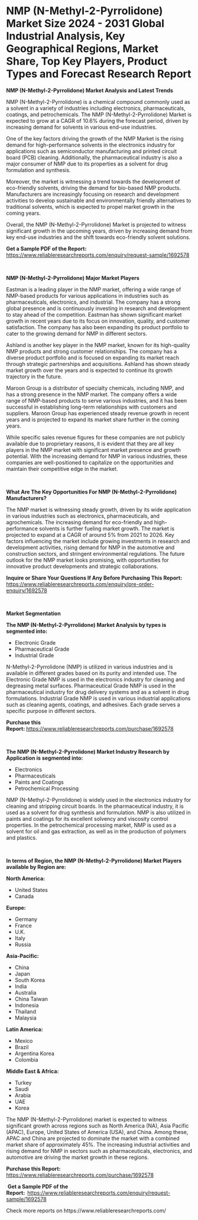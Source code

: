 <p><h1>NMP (N-Methyl-2-Pyrrolidone) Market Size 2024 - 2031 Global Industrial Analysis, Key Geographical Regions, Market Share, Top Key Players, Product Types and Forecast Research Report</h1></p><p><strong>NMP (N-Methyl-2-Pyrrolidone) Market Analysis and Latest Trends</strong></p>
<p><p>NMP (N-Methyl-2-Pyrrolidone) is a chemical compound commonly used as a solvent in a variety of industries including electronics, pharmaceuticals, coatings, and petrochemicals. The NMP (N-Methyl-2-Pyrrolidone) Market is expected to grow at a CAGR of 10.6% during the forecast period, driven by increasing demand for solvents in various end-use industries.</p><p>One of the key factors driving the growth of the NMP Market is the rising demand for high-performance solvents in the electronics industry for applications such as semiconductor manufacturing and printed circuit board (PCB) cleaning. Additionally, the pharmaceutical industry is also a major consumer of NMP due to its properties as a solvent for drug formulation and synthesis.</p><p>Moreover, the market is witnessing a trend towards the development of eco-friendly solvents, driving the demand for bio-based NMP products. Manufacturers are increasingly focusing on research and development activities to develop sustainable and environmentally friendly alternatives to traditional solvents, which is expected to propel market growth in the coming years.</p><p>Overall, the NMP (N-Methyl-2-Pyrrolidone) Market is projected to witness significant growth in the upcoming years, driven by increasing demand from key end-use industries and the shift towards eco-friendly solvent solutions.</p></p>
<p><strong>Get a Sample PDF of the Report:&nbsp;</strong> <a href="https://www.reliableresearchreports.com/enquiry/request-sample/1692578">https://www.reliableresearchreports.com/enquiry/request-sample/1692578</a></p>
<p>&nbsp;</p>
<p><strong>NMP (N-Methyl-2-Pyrrolidone) Major Market Players</strong></p>
<p><p>Eastman is a leading player in the NMP market, offering a wide range of NMP-based products for various applications in industries such as pharmaceuticals, electronics, and industrial. The company has a strong global presence and is continuously investing in research and development to stay ahead of the competition. Eastman has shown significant market growth in recent years due to its focus on innovation, quality, and customer satisfaction. The company has also been expanding its product portfolio to cater to the growing demand for NMP in different sectors.</p><p>Ashland is another key player in the NMP market, known for its high-quality NMP products and strong customer relationships. The company has a diverse product portfolio and is focused on expanding its market reach through strategic partnerships and acquisitions. Ashland has shown steady market growth over the years and is expected to continue its growth trajectory in the future.</p><p>Maroon Group is a distributor of specialty chemicals, including NMP, and has a strong presence in the NMP market. The company offers a wide range of NMP-based products to serve various industries, and it has been successful in establishing long-term relationships with customers and suppliers. Maroon Group has experienced steady revenue growth in recent years and is projected to expand its market share further in the coming years.</p><p>While specific sales revenue figures for these companies are not publicly available due to proprietary reasons, it is evident that they are all key players in the NMP market with significant market presence and growth potential. With the increasing demand for NMP in various industries, these companies are well-positioned to capitalize on the opportunities and maintain their competitive edge in the market.</p></p>
<p>&nbsp;</p>
<p><strong>What Are The Key Opportunities For NMP (N-Methyl-2-Pyrrolidone) Manufacturers?</strong></p>
<p><p>The NMP market is witnessing steady growth, driven by its wide application in various industries such as electronics, pharmaceuticals, and agrochemicals. The increasing demand for eco-friendly and high-performance solvents is further fueling market growth. The market is projected to expand at a CAGR of around 5% from 2021 to 2026. Key factors influencing the market include growing investments in research and development activities, rising demand for NMP in the automotive and construction sectors, and stringent environmental regulations. The future outlook for the NMP market looks promising, with opportunities for innovative product developments and strategic collaborations.</p></p>
<p><strong>Inquire or Share Your Questions If Any Before Purchasing This Report:</strong> <a href="https://www.reliableresearchreports.com/enquiry/pre-order-enquiry/1692578">https://www.reliableresearchreports.com/enquiry/pre-order-enquiry/1692578</a></p>
<p>&nbsp;</p>
<p><strong>Market Segmentation</strong></p>
<p><strong>The NMP (N-Methyl-2-Pyrrolidone) Market Analysis by types is segmented into:</strong></p>
<p><ul><li>Electronic Grade</li><li>Pharmaceutical Grade</li><li>Industrial Grade</li></ul></p>
<p><p>N-Methyl-2-Pyrrolidone (NMP) is utilized in various industries and is available in different grades based on its purity and intended use. The Electronic Grade NMP is used in the electronics industry for cleaning and degreasing metal surfaces. Pharmaceutical Grade NMP is used in the pharmaceutical industry for drug delivery systems and as a solvent in drug formulations. Industrial Grade NMP is used in various industrial applications such as cleaning agents, coatings, and adhesives. Each grade serves a specific purpose in different sectors.</p></p>
<p><strong>Purchase this Report:&nbsp;</strong><a href="https://www.reliableresearchreports.com/purchase/1692578">https://www.reliableresearchreports.com/purchase/1692578</a></p>
<p>&nbsp;</p>
<p><strong>The NMP (N-Methyl-2-Pyrrolidone) Market Industry Research by Application is segmented into:</strong></p>
<p><ul><li>Electronics</li><li>Pharmaceuticals</li><li>Paints and Coatings</li><li>Petrochemical Processing</li></ul></p>
<p><p>NMP (N-Methyl-2-Pyrrolidone) is widely used in the electronics industry for cleaning and stripping circuit boards. In the pharmaceutical industry, it is used as a solvent for drug synthesis and formulation. NMP is also utilized in paints and coatings for its excellent solvency and viscosity control properties. In the petrochemical processing market, NMP is used as a solvent for oil and gas extraction, as well as in the production of polymers and plastics.</p></p>
<p>&nbsp;</p>
<p><strong>In terms of Region, the NMP (N-Methyl-2-Pyrrolidone) Market Players available by Region are:</strong></p>
<p>
    <p> <strong> North America: </strong>
        <ul>
            <li>United States</li>
            <li>Canada</li>
        </ul>
        </p> 
    <p> <strong> Europe: </strong>
        <ul>
            <li>Germany</li>
            <li>France</li>
            <li>U.K.</li>
            <li>Italy</li>
            <li>Russia</li>
        </ul>
        </p> 
    <p> <strong> Asia-Pacific: </strong>
        <ul>
            <li>China</li>
            <li>Japan</li>
            <li>South Korea</li>
            <li>India</li>
            <li>Australia</li>
            <li>China Taiwan</li>
            <li>Indonesia</li>
            <li>Thailand</li>
            <li>Malaysia</li>
        </ul>
        </p> 
    <p> <strong> Latin America: </strong>
        <ul>
            <li>Mexico</li>
            <li>Brazil</li>
            <li>Argentina Korea</li>
            <li>Colombia</li>
        </ul>
        </p> 
    <p> <strong> Middle East & Africa: </strong>
        <ul>
            <li>Turkey</li>
            <li>Saudi</li>
            <li>Arabia</li>
            <li>UAE</li>
            <li>Korea</li>
        </ul>
    </p>
    </p>
<p><p>The NMP (N-Methyl-2-Pyrrolidone) market is expected to witness significant growth across regions such as North America (NA), Asia Pacific (APAC), Europe, United States of America (USA), and China. Among these, APAC and China are projected to dominate the market with a combined market share of approximately 45%. The increasing industrial activities and rising demand for NMP in sectors such as pharmaceuticals, electronics, and automotive are driving the market growth in these regions.</p></p>
<p><strong>Purchase this Report: </strong><a href="https://www.reliableresearchreports.com/purchase/1692578">https://www.reliableresearchreports.com/purchase/1692578</a></p>
<p>&nbsp;<strong>Get a Sample PDF of the Report:&nbsp;&nbsp;</strong><a href="https://www.reliableresearchreports.com/enquiry/request-sample/1692578">https://www.reliableresearchreports.com/enquiry/request-sample/1692578</a></p>
<p><strong></strong></p>
<p>Check more reports on https://www.reliableresearchreports.com/</p>